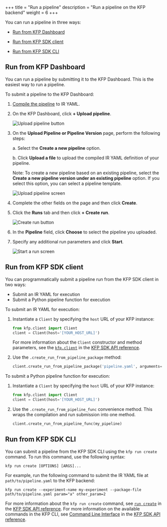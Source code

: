 +++
title = "Run a pipeline"
description = "Run a pipeline on the KFP backend"
weight = 6
+++

You can run a pipeline in three ways:

* [Run from KFP Dashboard](#run_from_kfp_dashboard)

* [Run from KFP SDK client](#run_from_kfp_sdk_client)

* [Run from KFP SDK CLI](#run_from_kfp_sdk_cli)

<!-- TODO: Create a pipeline under an existing pipeline from the KFP Dashboard #} -->

## Run from KFP Dashboard

You can run a pipeline by submitting it to the KFP Dashboard. This is the easiest way to run a pipeline.

To submit a pipeline to the KFP Dashboard:

1. [Compile the pipeline][compile-a-pipeline] to IR YAML.

1. On the KFP Dashboard, click **+ Upload pipeline**.

    <img src="/docs/images/pipelines/submit-a-pipeline-on-dashboard.png" alt="Upload pipeline button" class="mt-3 mb-3 border border-info rounded">

1. On the **Upload Pipeline or Pipeline Version** page, perform the following steps:

   a. Select the **Create a new pipeline** option.
   
   b. Click **Upload a file** to upload the compiled IR YAML definition of your pipeline.
   
      Note: To create a new pipeline based on an existing pipeline, select the **Create a new pipeline version under an existing pipeline** option. If you select this option, you can select a pipeline template.
      
      <img src="/docs/images/pipelines/upload-a-pipeline.png"  alt="Upload pipeline screen" class="mt-3 mb-3 border border-info rounded">

1. Complete the other fields on the page and then click **Create**.

1. Click the **Runs** tab and then click **+ Create run**.

    <img src="/docs/images/pipelines/create-run.png" alt="Create run button" class="mt-3 mb-3 border border-info rounded">

1. In the **Pipeline** field, click **Choose** to select the pipeline you uploaded.

1. Specify any additional run parameters and click **Start**.

    <img src="/docs/images/pipelines/start-a-run.png" alt="Start a run screen" class="mt-3 mb-3 border border-info rounded">

## Run from KFP SDK client

You can programmatically submit a pipeline run from the KFP SDK client in two ways:

* Submit an IR YAML for execution
* Submit a Python pipeline function for execution

To submit an IR YAML for execution:

1. Instantiate a `Client` by specifying the `host` URL of your KFP instance:
    ```python
    from kfp.client import Client
    client = Client(host='[YOUR_HOST_URL]')
    ```
    For more information about the `Client` constructor and method parameters, see the  [`kfp.client`][kfp-sdk-api-ref-client] in the [KFP SDK API reference][kfp-sdk-api-ref].

1. Use the `.create_run_from_pipeline_package` method:

    ```python
    client.create_run_from_pipeline_package('pipeline.yaml', arguments={'param': 'a', 'other_param': 2})
    ```

To submit a Python pipeline function for execution:

1. Instantiate a `Client` by specifying the `host` URL of your KFP instance:
    ```python
    from kfp.client import Client
    client = Client(host='[YOUR_HOST_URL]')
    ```

1. Use the `.create_run_from_pipeline_func` convenience method. This wraps the compilation and run submission into one method.

    ```python
    client.create_run_from_pipeline_func(my_pipeline)
    ```

## Run from KFP SDK CLI

You can submit a pipeline from the KFP SDK CLI using the `kfp run create` command. To run this command, use the following syntax:

```shell
kfp run create [OPTIONS] [ARGS]...
```

For example, run the following command to submit the IR YAML file at `path/to/pipeline.yaml` to the KFP backend:

```shell
kfp run create --experiment-name my-experiment --package-file path/to/pipeline.yaml param="a" other_param=2
```

For more information about the `kfp run create` command, see [`run create`][kfp-run-create-reference-docs] in the [KFP SDK API reference][kfp-sdk-api-ref]. For more information on the available commands in the KFP CLI, see [Command Line Interface][kfp-cli] in the [KFP SDK API reference][kfp-sdk-api-ref].

[compile-a-pipeline]: /docs/components/pipelines/v2/compile-a-pipeline/
[kfp-sdk-api-ref-client]: https://kubeflow-pipelines.readthedocs.io/en/master/source/client.html
[kfp-sdk-api-ref]: https://kubeflow-pipelines.readthedocs.io/en/master/index.html
[kfp-cli]: /docs/components/pipelines/v2/cli/
[kfp-run-create-reference-docs]: https://kubeflow-pipelines.readthedocs.io/en/master/source/cli.html#kfp-run-create
